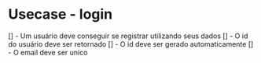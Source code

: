 # Usecase - login

[] - Um usuário deve conseguir se registrar utilizando seus dados 
[] - O id do usuário deve ser retornado 
[] - O id deve ser gerado automaticamente 
[] - O email deve ser unico